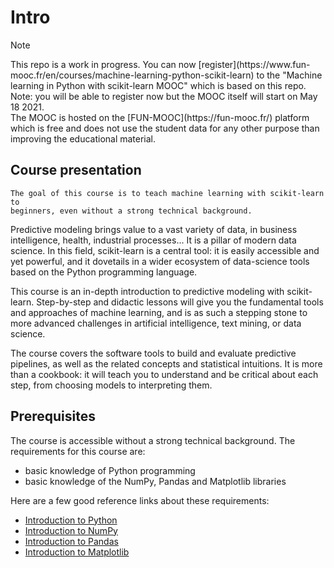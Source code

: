 # Intro

<div class="admonition tip remove-from-content-only" name="html-admonition">
<p class="title">Note</p>
This repo is a work in progress. You can now
[register](https://www.fun-mooc.fr/en/courses/machine-learning-python-scikit-learn)
to the "Machine learning in Python with scikit-learn MOOC" which is based on
this repo. Note: you will be able to register now but the MOOC itself will
start on May 18 2021.
</br>
The MOOC is hosted on the [FUN-MOOC](https://fun-mooc.fr/) platform which
is free and does not use the student data for any other purpose than improving
the educational material.
</div>

## Course presentation

```{admonition} Welcome!
The goal of this course is to teach machine learning with scikit-learn to
beginners, even without a strong technical background.
```

Predictive modeling brings value to a vast variety of data, in business
intelligence, health, industrial processes... It is a pillar of modern
data science. In this field, scikit-learn is a central tool: it is easily
accessible and yet powerful, and it dovetails in a wider ecosystem of
data-science tools based on the Python programming language.

This course is an in-depth introduction to predictive modeling with
scikit-learn. Step-by-step and didactic lessons will give you the
fundamental tools and approaches of machine learning, and is as such a
stepping stone to more advanced challenges in artificial intelligence,
text mining, or data science.

The course covers the software tools to build and evaluate predictive
pipelines, as well as the related concepts and statistical intuitions. It
is more than a cookbook: it will teach you to understand and be critical
about each step, from choosing models to interpreting them.

## Prerequisites

The course is accessible without a strong technical background. The
requirements for this course are:

- basic knowledge of Python programming
- basic knowledge of the NumPy, Pandas and Matplotlib libraries

Here are a few good reference links about these requirements:

- [Introduction to Python](https://scipy-lectures.org/intro/language/python_language.html)
- [Introduction to NumPy](https://scipy-lectures.org/intro/numpy/array_object.html)
- [Introduction to Pandas](https://pandas.pydata.org/docs/user_guide/10min.html)
- [Introduction to Matplotlib](https://sebastianraschka.com/blog/2020/numpy-intro.html#410-matplotlib)
